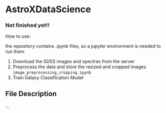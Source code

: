 # AstroXDataScience

### Not finished yet!!

How to use:

the repository contains .ipynb files, so a jupyter environment is needed to run them

1. Download the SDSS images and spectras from the server
2. Preprocess the data and store the resized and cropped images
`image_preprocessing_cropping.ipynb`
3. Train Galaxy Classification Model

## File Description

...
